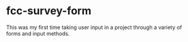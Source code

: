 # fcc-survey-form

This was my first time taking user input in a project through a variety of forms and input methods. 
